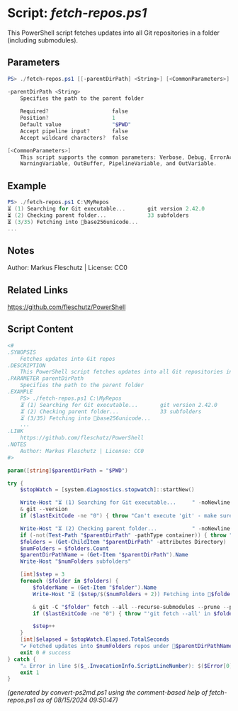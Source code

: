 Script: *fetch-repos.ps1*
========================

This PowerShell script fetches updates into all Git repositories in a folder (including submodules).

Parameters
----------
```powershell
PS> ./fetch-repos.ps1 [[-parentDirPath] <String>] [<CommonParameters>]

-parentDirPath <String>
    Specifies the path to the parent folder
    
    Required?                    false
    Position?                    1
    Default value                "$PWD"
    Accept pipeline input?       false
    Accept wildcard characters?  false

[<CommonParameters>]
    This script supports the common parameters: Verbose, Debug, ErrorAction, ErrorVariable, WarningAction, 
    WarningVariable, OutBuffer, PipelineVariable, and OutVariable.
```

Example
-------
```powershell
PS> ./fetch-repos.ps1 C:\MyRepos
⏳ (1) Searching for Git executable...       git version 2.42.0
⏳ (2) Checking parent folder...             33 subfolders
⏳ (3/35) Fetching into 📂base256unicode...
...

```

Notes
-----
Author: Markus Fleschutz | License: CC0

Related Links
-------------
https://github.com/fleschutz/PowerShell

Script Content
--------------
```powershell
<#
.SYNOPSIS
	Fetches updates into Git repos
.DESCRIPTION
	This PowerShell script fetches updates into all Git repositories in a folder (including submodules).
.PARAMETER parentDirPath
	Specifies the path to the parent folder
.EXAMPLE
	PS> ./fetch-repos.ps1 C:\MyRepos
	⏳ (1) Searching for Git executable...       git version 2.42.0
	⏳ (2) Checking parent folder...             33 subfolders
	⏳ (3/35) Fetching into 📂base256unicode...
	...
.LINK
	https://github.com/fleschutz/PowerShell
.NOTES
	Author: Markus Fleschutz | License: CC0
#>

param([string]$parentDirPath = "$PWD")

try {
	$stopWatch = [system.diagnostics.stopwatch]::startNew()

	Write-Host "⏳ (1) Searching for Git executable...     " -noNewline
	& git --version
	if ($lastExitCode -ne "0") { throw "Can't execute 'git' - make sure Git is installed and available" }

	Write-Host "⏳ (2) Checking parent folder...           " -noNewline
	if (-not(Test-Path "$parentDirPath" -pathType container)) { throw "Can't access folder: $parentDirPath" }
	$folders = (Get-ChildItem "$parentDirPath" -attributes Directory)
	$numFolders = $folders.Count
	$parentDirPathName = (Get-Item "$parentDirPath").Name
	Write-Host "$numFolders subfolders"

	[int]$step = 3
	foreach ($folder in $folders) {
		$folderName = (Get-Item "$folder").Name
		Write-Host "⏳ ($step/$($numFolders + 2)) Fetching into 📂$folderName...`t`t"

		& git -C "$folder" fetch --all --recurse-submodules --prune --prune-tags --force
		if ($lastExitCode -ne "0") { throw "'git fetch --all' in $folder failed with exit code $lastExitCode" }

		$step++
	}
	[int]$elapsed = $stopWatch.Elapsed.TotalSeconds
	"✔️ Fetched updates into $numFolders repos under 📂$parentDirPathName in $elapsed sec"
	exit 0 # success
} catch {
	"⚠️ Error in line $($_.InvocationInfo.ScriptLineNumber): $($Error[0])"
	exit 1
}
```

*(generated by convert-ps2md.ps1 using the comment-based help of fetch-repos.ps1 as of 08/15/2024 09:50:47)*
